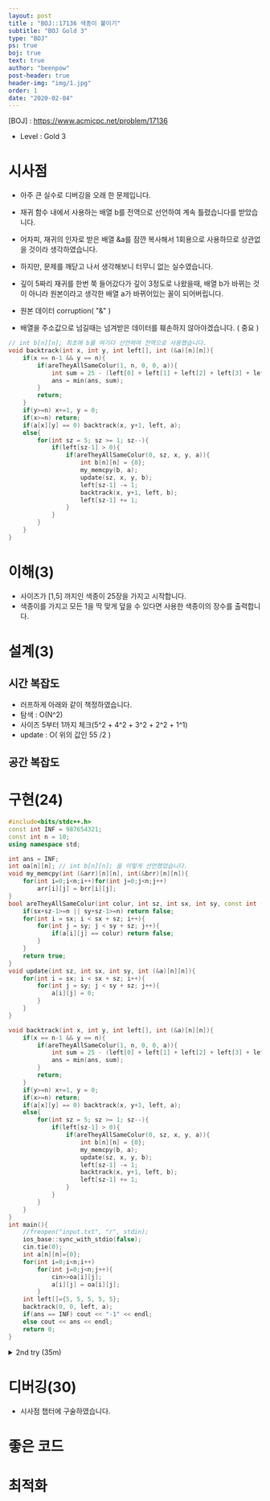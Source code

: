 ```yaml
---
layout: post
title : "BOJ::17136 색종이 붙이기"
subtitle: "BOJ Gold 3"
type: "BOJ"
ps: true
boj: true
text: true
author: "beenpow"
post-header: true
header-img: "img/1.jpg"
order: 1
date: "2020-02-04"
---
```


[BOJ] : <https://www.acmicpc.net/problem/17136>
- Level : Gold 3

# 시사점
- 아주 큰 실수로 디버깅을 오래 한 문제입니다.
- 재귀 함수 내에서 사용하는 배열 b를 전역으로 선언하여 계속 틀렸습니다를 받았습니다.
- 어차피, 재귀의 인자로 받은 배열 &a를 잠깐 복사해서 1회용으로 사용하므로 상관없을 것이라
  생각하였습니다.

- 하지만, 문제를 깨닫고 나서 생각해보니 터무니 없는 실수였습니다.
- 깊이 5짜리 재귀를 한번 쭉 들어갔다가 깊이 3정도로 나왔을때, 배열 b가 바뀌는 것이 아니라 원본이라고
  생각한 배열 a가 바뀌어있는 꼴이 되어버립니다. 

- 원본 데이터 corruption( "&" )
- 배열을 주소값으로 넘길때는 넘겨받은 데이터를 훼손하지 않아야겠습니다. ( 중요 )

```cpp
// int b[n][n]; 최초에 b를 여기다 선언하여 전역으로 사용했습니다.
void backtrack(int x, int y, int left[], int (&a)[n][n]){
    if(x == n-1 && y == n){
        if(areTheyAllSameColur(1, n, 0, 0, a)){
            int sum = 25 - (left[0] + left[1] + left[2] + left[3] + left[4]);
            ans = min(ans, sum);
        }
        return;
    }
    if(y>=n) x+=1, y = 0;
    if(x>=n) return;
    if(a[x][y] == 0) backtrack(x, y+1, left, a);
    else{
        for(int sz = 5; sz >= 1; sz--){
            if(left[sz-1] > 0){
                if(areTheyAllSameColur(0, sz, x, y, a)){
                    int b[n][n] = {0};
                    my_memcpy(b, a);
                    update(sz, x, y, b);
                    left[sz-1] -= 1;
                    backtrack(x, y+1, left, b);
                    left[sz-1] += 1;
                }
            }
        }
    }
}
```

# 이해(3)
- 사이즈가 [1,5] 까지인 색종이 25장을 가지고 시작합니다.
- 색종이를 가지고 모든 1을 딱 맞게 덮을 수 있다면 사용한 색종이의 장수를 출력합니다.

# 설계(3)

## 시간 복잡도
- 러프하게 아래와 같이 책정하였습니다.
- 탐색 : O(N^2) 
- 사이즈 5부터 1까지 체크(5^2 + 4^2 + 3^2 + 2^2 + 1^1)
- update : O( 위의 값인 55 /2 )


## 공간 복잡도

# 구현(24)

```cpp
#include<bits/stdc++.h>
const int INF = 987654321;
const int n = 10;
using namespace std;

int ans = INF;
int oa[n][n]; // int b[n][n]; 을 이렇게 선언했었습니다.
void my_memcpy(int (&arr)[n][n], int(&brr)[n][n]){
    for(int i=0;i<n;i++)for(int j=0;j<n;j++)
        arr[i][j] = brr[i][j];
}
bool areTheyAllSameColur(int colur, int sz, int sx, int sy, const int (&a)[n][n]){
    if(sx+sz-1>=n || sy+sz-1>=n) return false;
    for(int i = sx; i < sx + sz; i++){
        for(int j = sy; j < sy + sz; j++){
            if(a[i][j] == colur) return false;
        }
    }
    return true;
}
void update(int sz, int sx, int sy, int (&a)[n][n]){
    for(int i = sx; i < sx + sz; i++){
        for(int j = sy; j < sy + sz; j++){
            a[i][j] = 0;
        }
    }
}

void backtrack(int x, int y, int left[], int (&a)[n][n]){
    if(x == n-1 && y == n){
        if(areTheyAllSameColur(1, n, 0, 0, a)){
            int sum = 25 - (left[0] + left[1] + left[2] + left[3] + left[4]);
            ans = min(ans, sum);
        }
        return;
    }
    if(y>=n) x+=1, y = 0;
    if(x>=n) return;
    if(a[x][y] == 0) backtrack(x, y+1, left, a);
    else{
        for(int sz = 5; sz >= 1; sz--){
            if(left[sz-1] > 0){
                if(areTheyAllSameColur(0, sz, x, y, a)){
                    int b[n][n] = {0};
                    my_memcpy(b, a);
                    update(sz, x, y, b);
                    left[sz-1] -= 1;
                    backtrack(x, y+1, left, b);
                    left[sz-1] += 1;
                }
            }
        }
    }
}
int main(){
    //freopen("input.txt", "r", stdin);
    ios_base::sync_with_stdio(false);
    cin.tie(0);
    int a[n][n]={0};
    for(int i=0;i<n;i++)
        for(int j=0;j<n;j++){
            cin>>oa[i][j];
            a[i][j] = oa[i][j];
        }
    int left[]={5, 5, 5, 5, 5};
    backtrack(0, 0, left, a);
    if(ans == INF) cout << "-1" << endl;
    else cout << ans << endl;
    return 0;
}
```

<details markdown="1">
<summary> 2nd try (35m) </summary>
- 복잡도 계산이 매우 어렵습니다.
- 전체 사이즈가 10이하로 매우 작고, 색종이를 사용할수록 체크해야할 면적이 줄어든다는 점을 고려했을때,
- 시도해볼만한 문제입니다.

```cpp
#include<bits/stdc++.h>
#define endl '\n'
#define rep(i,a,b) for(int i=a;i<b;i++)
#define r_rep(i,a,b) for(int i=a;i>b;i--)
const int MAXN = 10, inf = 0x3f3f3f3f;
using namespace std;

const int n = 10;
int ans = inf;
int oa[MAXN][MAXN];
void input(){
    rep(i,0,n) rep(j, 0, n) cin >> oa[i][j];
}
bool isDone(const int (&a)[MAXN][MAXN]){
    rep(i, 0, n) rep(j, 0, n) if(a[i][j] == 1) return false;
    return true;
}
bool possible(int sx, int sy, int sz, int (&a)[MAXN][MAXN]){
    if(sx+sz > n || sy+sz > n) return false;
    rep(i, sx, sx+sz) rep(j, sy, sy+sz) if(a[i][j] == 0) return false;
    return true;
}
void paint(int sx, int sy, int sz, int (&a)[MAXN][MAXN], int what){
    rep(i, sx, sx+sz) rep(j, sy, sy+sz) a[i][j] = what;
}
void backtrack(int x, int y, int paper[5], int (&a)[MAXN][MAXN]){
    if(isDone(a)){
        int sum = 0; rep(i, 0, 5) sum += paper[i];
        ans = min(ans, 25 - sum);
        return;
    }
    if(y >= n) x+=1, y = 0;
    if(x >= n) return;
    if(a[x][y] == 0) backtrack(x, y+1, paper, a);
    else{
        r_rep(sz, 4, -1){
            if(possible(x, y, sz+1, a) && paper[sz]){
                paint(x, y, sz+1, a, 0);
                paper[sz]--;
                backtrack(x, y+sz+1, paper, a);
                paper[sz]++;
                paint(x, y, sz+1, a, 1);
            }
        }
    }
}
void process(){
    input();
    int a[MAXN][MAXN], paper[5] = {5, 5, 5, 5, 5};
    memcpy(a, oa, sizeof(a));
    backtrack(0, 0, paper, a);

    if(ans == inf) cout << "-1" << endl;
    else cout << ans << endl;
}
int main(){
    ios_base::sync_with_stdio(false);
    cin.tie(0); cout.tie(0);
    process();
    return 0;
}
```

</details>


# 디버깅(30)
- 시사점 챕터에 구술하였습니다.

# 좋은 코드

# 최적화
